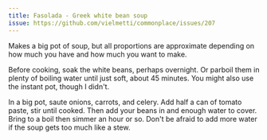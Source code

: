 ```yaml
---
title: Fasolada - Greek white bean soup
issue: https://github.com/vielmetti/commonplace/issues/207
---
```

Makes a big pot of soup, but all proportions
are approximate depending on how much you have
and how much you want to make.

Before cooking, soak the white beans, perhaps
overnight. Or parboil them in plenty of boiling
water until just soft, about 45 minutes.
You might also use the instant pot, though I didn't.

In a big pot, saute onions, carrots, and celery.
Add half a can of tomato paste, stir until cooked.
Then add your beans in and enough water to cover.
Bring to a boil then simmer an hour or so.
Don't be afraid to add more water if the soup
gets too much like a stew.
